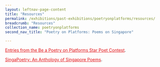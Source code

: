 ```yaml
---
layout: leftnav-page-content
title: "Resources"
permalink: /exhibitions/past-exhibitions/poetryonplatforms/resources/
breadcrumb: "Resources"
collection_name: poetryonplatforms
second_nav_title: "Poetry on Platforms: Poems on Singapore"

---
```


<a href="https://www.facebook.com/media/set/?set=a.803222086464802.1073741842.219541704832846&type=3" style="color:#E21216;">Entries from the Be a Poetry on Platforms Star Poet Contest</a>.

<a href="http://eresources.nlb.gov.sg/eReads/MobileReads/details?uuid=8d6e0230-6960-4df6-8cf2-93ebc2d538d9" style="color:#E21216;">SingaPoetry: An Anthology of Singapore Poems</a>.

<!--
<p>An audio recording of the 82 poems that showcased on the City Hall MRT Station from 16 July to 13 August 2015.</p>
<a href="http://www.nlb.gov.sg/readsingapore/multimedia/" style="color:#E21216;">Audio version of SingaPoetry: An Anthology of Singapore Poems</a>.
-->

